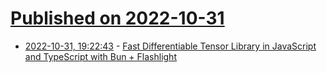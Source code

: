 # [Published on 2022-10-31](index.md)

* [2022-10-31, 19:22:43](https://lobste.rs/s/2beyk4/fast_differentiable_tensor_library) - [Fast Differentiable Tensor Library in JavaScript and TypeScript with Bun + Flashlight](https://github.com/facebookresearch/shumai)

